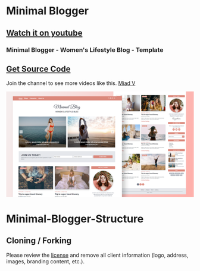# Minimal Blogger

## [Watch it on youtube](https://youtu.be/8GIcV6CeRSg)

### Minimal Blogger - Women's Lifestyle Blog - Template

## [Get Source Code](https://www.buymeacoffee.com/miad/e/40473)

Join the channel to see more videos like this. [Miad V](https://www.youtube.com/channel/UCAgauq33hSuPU2lGLUkyC7A)

![](/preview.png)

# Minimal-Blogger-Structure

## Cloning / Forking

Please review the [license](LICENSE) and remove all client information (logo, address, images, branding content, etc.).
